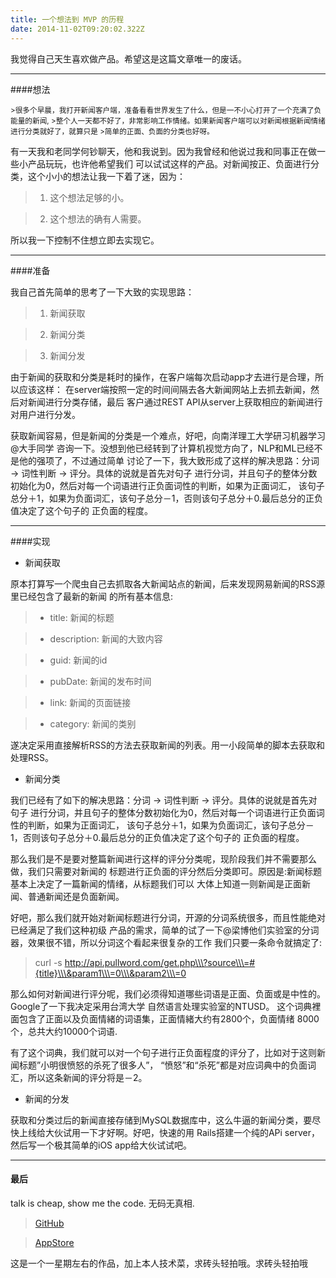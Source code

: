 ```yaml
---
title: 一个想法到 MVP 的历程
date: 2014-11-02T09:20:02.322Z
---
```



我觉得自己天生喜欢做产品。希望这是这篇文章唯一的废话。

------

####想法

<small>
>很多个早晨，我打开新闻客户端，准备看看世界发生了什么，但是一不小心打开了一个充满了负能量的新闻,
>整个人一天都不好了，非常影响工作情绪。如果新闻客户端可以对新闻根据新闻情绪进行分类就好了，就算只是
>简单的正面、负面的分类也好呀。
</small>

有一天我和老同学何钞聊天，他和我说到。因为我曾经和他说过我和同事正在做一些小产品玩玩，也许他希望我们
可以试试这样的产品。对新闻按正、负面进行分类，这个小小的想法让我一下着了迷，因为：

> 1. 这个想法足够的小。

> 2. 这个想法的确有人需要。

所以我一下控制不住想立即去实现它。

------

####准备

我自己首先简单的思考了一下大致的实现思路：

> 1. 新闻获取

> 2. 新闻分类

> 3. 新闻分发

由于新闻的获取和分类是耗时的操作，在客户端每次启动app才去进行是合理，所以应该这样：
在server端按照一定的时间间隔去各大新闻网站上去抓去新闻，然后对新闻进行分类存储，最后
客户通过REST API从server上获取相应的新闻进行对用户进行分发。

获取新闻容易，但是新闻的分类是一个难点，好吧，向南洋理工大学研习机器学习@大手同学
咨询一下。没想到他已经转到了计算机视觉方向了，NLP和ML已经不是他的强项了，不过通过简单
讨论了一下，我大致形成了这样的解决思路：分词 -> 词性判断 -> 评分。具体的说就是首先对句子
进行分词，并且句子的整体分数初始化为0，然后对每一个词语进行正负面词性的判断，如果为正面词汇，
该句子总分＋1，如果为负面词汇，该句子总分－1，否则该句子总分＋0.最后总分的正负值决定了这个句子的
正负面的程度。

------

####实现

* 新闻获取

原本打算写一个爬虫自己去抓取各大新闻站点的新闻，后来发现网易新闻的RSS源里已经包含了最新的新闻
的所有基本信息:

> - title: 新闻的标题

> - description: 新闻的大致内容

> - guid: 新闻的id

> - pubDate: 新闻的发布时间

> - link: 新闻的页面链接

> - category: 新闻的类别

遂决定采用直接解析RSS的方法去获取新闻的列表。用一小段简单的脚本去获取和处理RSS。

* 新闻分类

我们已经有了如下的解决思路：分词 -> 词性判断 -> 评分。具体的说就是首先对句子
进行分词，并且句子的整体分数初始化为0，然后对每一个词语进行正负面词性的判断，如果为正面词汇，
该句子总分＋1，如果为负面词汇，该句子总分－1，否则该句子总分＋0.最后总分的正负值决定了这个句子的
正负面的程度。

那么我们是不是要对整篇新闻进行这样的评分分类呢，现阶段我们并不需要那么做，我们只需要对新闻的
标题进行正负面的评分然后分类即可。原因是:新闻标题基本上决定了一篇新闻的情绪，从标题我们可以
大体上知道一则新闻是正面新闻、普通新闻还是负面新闻。

好吧，那么我们就开始对新闻标题进行分词，开源的分词系统很多，而且性能绝对已经满足了我们这种初级
产品的需求，简单的试了一下@梁博他们实验室的分词器，效果很不错，所以分词这个看起来很复杂的工作
我们只要一条命令就搞定了:

> curl -s http://api.pullword.com/get.php\\\?source\\\=#{title}\\\&param1\\\=0\\\&param2\\\=0

那么如何对新闻进行评分呢，我们必须得知道哪些词语是正面、负面或是中性的。Google了一下我决定采用台湾大学
自然语言处理实验室的NTUSD。 这个词典裡面包含了正面以及负面情緒的词语集，正面情緒大约有2800个，负面情绪
8000个，总共大约10000个词语.

有了这个词典，我们就可以对一个句子进行正负面程度的评分了，比如对于这则新闻标题”小明很愤怒的杀死了很多人”，
“愤怒”和“杀死”都是对应词典中的负面词汇，所以这条新闻的评分将是－2。

* 新闻的分发

获取和分类过后的新闻直接存储到MySQL数据库中，这么牛逼的新闻分类，要尽快上线给大伙试用一下才好啊。好吧，快速的用
Rails搭建一个纯的APi server， 然后写一个极其简单的iOS app给大伙试试吧。

------

#### 最后

talk is cheap, show me the code. 无码无真相.

> [GitHub](https://github.com/metrue/nextNews/)

> [AppStore](https://itunes.apple.com/us/app/xin-wen/id932228370?ls=1&mt=8)

这是一个一星期左右的作品，加上本人技术菜，求砖头轻拍哦。求砖头轻拍哦

